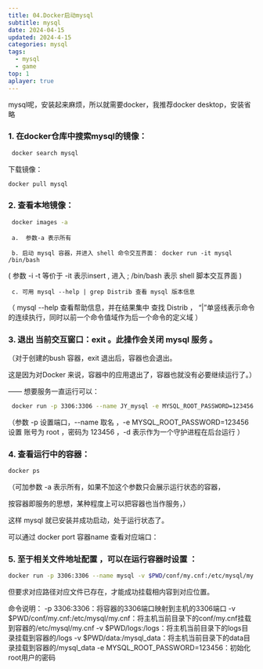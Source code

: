 ```yaml
---
title: 04.Docker启动mysql
subtitle: mysql
date: 2024-04-15
updated: 2024-4-15
categories: mysql
tags:
  - mysql
  - game
top: 1
aplayer: true
---
```


mysql呢，安装起来麻烦，所以就需要docker，我推荐docker desktop，安装省略

### 1. 在docker仓库中搜索mysql的镜像：
```bash
 docker search mysql
```
下载镜像：
```bash
docker pull mysql
```

### 2. 查看本地镜像：
```bash
 docker images -a
```
     a.  参数-a 表示所有

     b. 启动 mysql 容器，并进入 shell 命令交互界面： docker run -it mysql /bin/bash

  (  参数 -i -t 等价于 -it  表示insert , 进入 ;  /bin/bash 表示 shell 脚本交互界面 )

     c. 可用 mysql --help | grep Distrib 查看 mysql 版本信息

 （ mysql --help 查看帮助信息，并在结果集中 查找 Distrib ， “|”单竖线表示命令的连续执行，同时以前一个命令值域作为后一个命令的定义域 ）

### 3. 退出 当前交互窗口：exit 。此操作会关闭 mysql 服务 。

（对于创建的bush 容器，exit 退出后，容器也会退出。

   这是因为对Docker 来说，容器中的应用退出了，容器也就没有必要继续运行了。）

—— 想要服务一直运行可以：

```bash
 docker run -p 3306:3306 --name JY_mysql -e MYSQL_ROOT_PASSWORD=123456 -d mysql
```
（参数 -p 设置端口，--name 取名 ，-e MYSQL_ROOT_PASSWORD=123456 设置 账号为 root ，密码为 123456 ，-d 表示作为一个守护进程在后台运行 ）

### 4. 查看运行中的容器：
```bash
docker ps
```
（可加参数 -a 表示所有，如果不加这个参数只会展示运行状态的容器，

  按容器即服务的思想，某种程度上可以把容器也当作服务，）


这样 mysql 就已安装并成功启动，处于运行状态了。

可以通过 docker port 容器name 查看对应端口：

### 5. 至于相关文件地址配置 ，可以在运行容器时设置 ：

```bash
docker run -p 3306:3306 --name mysql -v $PWD/conf/my.cnf:/etc/mysql/my.cnf -v $PWD/logs:/logs -v $PWD/data:/mysql_data -e MYSQL_ROOT_PASSWORD=123456 -d mysql
```
但要求对应路径对应文件已存在，才能成功挂载相内容到对应位置。

命令说明：
 -p 3306:3306：将容器的3306端口映射到主机的3306端口
 -v $PWD/conf/my.cnf:/etc/mysql/my.cnf：将主机当前目录下的conf/my.cnf挂载到容器的/etc/mysql/my.cnf
 -v $PWD/logs:/logs：将主机当前目录下的logs目录挂载到容器的/logs
 -v $PWD/data:/mysql_data：将主机当前目录下的data目录挂载到容器的/mysql_data
 -e MYSQL_ROOT_PASSWORD=123456：初始化root用户的密码
